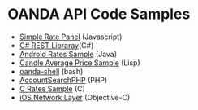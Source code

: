 # OANDA API Code Samples

* [Simple Rate Panel][1] (Javascript)
* [C# REST Libraray][2](C#)
* [Android Rates Sample][3] (Java)
* [Candle Average Price Sample][4] (Lisp)
* [oanda-shell][5] (bash)
* [AccountSearchPHP][6] (PHP)
* [C Rates Sample][7] (C)
* [iOS Network Layer][8] (Objective-C)

[1]:https://github.com/oanda/simple-rates-panel
[2]:https://github.com/oanda/CSharpLibAPISample
[3]:https://github.com/oanda/AndroidRatesAPISample
[4]:https://github.com/oanda/cl-restapi-demo
[5]:https://github.com/oanda/oanda-shell
[6]:https://github.com/oanda/AccountSearchPHP
[7]:https://github.com/oanda/CAPISample
[8]:https://github.com/oanda/iOSNetworkingWithOandaApi



